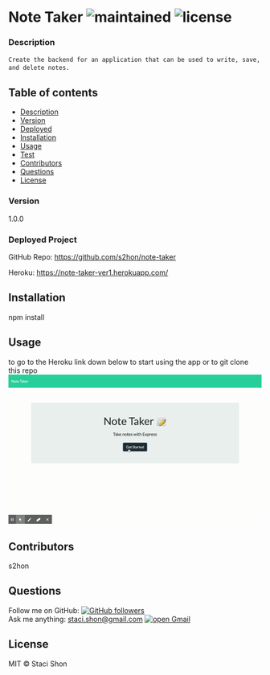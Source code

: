 # Note Taker ![maintained](https://img.shields.io/badge/maintained-2020-red) ![license](https://img.shields.io/badge/license-MIT-blue)

### Description
    Create the backend for an application that can be used to write, save, and delete notes.

## Table of contents
* [Description](#Description)
* [Version](#Version)
* [Deployed](#Deployed)
* [Installation](#Installation)
* [Usage](#Usage)
* [Test](#Test)
* [Contributors](#Contributors)
* [Questions](#Questions)
* [License](#License)

### Version 
1.0.0

### Deployed Project
GitHub Repo: https://github.com/s2hon/note-taker 

Heroku: https://note-taker-ver1.herokuapp.com/

## Installation
npm install

## Usage
to go to the Heroku link down below to start using the app or to git clone this repo
![Heroku](Note-Taker.gif)

## Contributors
s2hon

## Questions
Follow me on GitHub: <a href="https://github.com/s2hon" target="_blank">![GitHub followers](https://img.shields.io/github/followers/s2hon?label=s2hon&style=social)</a></br>
Ask me anything: staci.shon@gmail.com <a href="https://www.gmail.com" target="_blank">![open Gmail](https://img.shields.io/badge/open-Gmail-red?style=for-the-badge)</a> 

## License
MIT © Staci Shon 


